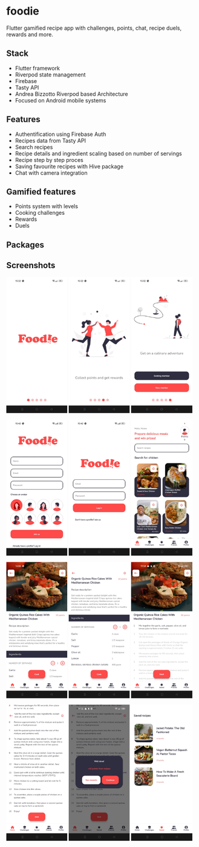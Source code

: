 # foodie

Flutter gamified recipe app with challenges, points, chat, recipe duels, rewards and more.

## Stack

* Flutter framework
* Riverpod state management
* Firebase
* Tasty API
* Andrea Bizzotto Riverpod based Architecture
* Focused on Android mobile systems

## Features

* Authentification using Firebase Auth
* Recipes data from Tasty API
* Search recipes
* Recipe details and ingredient scaling based on number of servings
* Recipe step by step proces
* Saving favourite recipes with Hive package
* Chat with camera integration

## Gamified features

* Points system with levels
* Cooking challenges
* Rewards
* Duels

## Packages



## Screenshots


<p float="left">
  <img src="/screenshots/onboard1.jpg" width="32%" />
  <img src="/screenshots/onboard4.jpg" width="32%" /> 
  <img src="/screenshots/onboard5.jpg" width="32%" />
</p>
<p float="left">
  <img src="/screenshots/auth1.jpg" width="32%" />
  <img src="/screenshots/auth2.jpg" width="32%" /> 
  <img src="/screenshots/home.jpg" width="32%" />
</p>
<p float="left">
  <img src="/screenshots/desription1.jpg" width="32%" />
  <img src="/screenshots/description2.jpg" width="32%" /> 
  <img src="/screenshots/koraci1.jpg" width="32%" />
</p>
<p float="left">
  <img src="/screenshots/koraci2.jpg" width="32%" />
  <img src="/screenshots/koraci3.jpg" width="32%" />
  <img src="/screenshots/saved.jpg" width="32%" />
</p>
